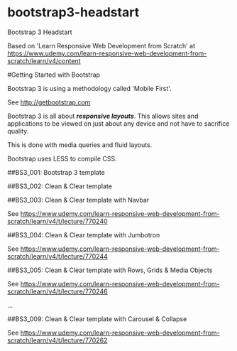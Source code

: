 # bootstrap3-headstart
Bootstrap 3 Headstart

Based on 'Learn Responsive Web Development from Scratch' at https://www.udemy.com/learn-responsive-web-development-from-scratch/learn/v4/content

#Getting Started with Bootstrap

Bootstrap 3 is using a methodology called 'Mobile First'.

See http://getbootstrap.com

Bootstrap 3 is all about ***responsive layouts***. This allows sites and applications to be viewed on just about any device and not have to sacrifice quality.

This is done with media queries and fluid layouts.

Bootstrap uses LESS to compile CSS.

##BS3_001: Bootstrap 3 template

##BS3_002: Clean & Clear template

##BS3_003: Clean & Clear template with Navbar

See https://www.udemy.com/learn-responsive-web-development-from-scratch/learn/v4/t/lecture/770240

##BS3_004: Clean & Clear template with Jumbotron

See https://www.udemy.com/learn-responsive-web-development-from-scratch/learn/v4/t/lecture/770244

##BS3_005: Clean & Clear template with Rows, Grids & Media Objects

See https://www.udemy.com/learn-responsive-web-development-from-scratch/learn/v4/t/lecture/770246

...

##BS3_009: Clean & Clear template with Carousel & Collapse

See https://www.udemy.com/learn-responsive-web-development-from-scratch/learn/v4/t/lecture/770262













